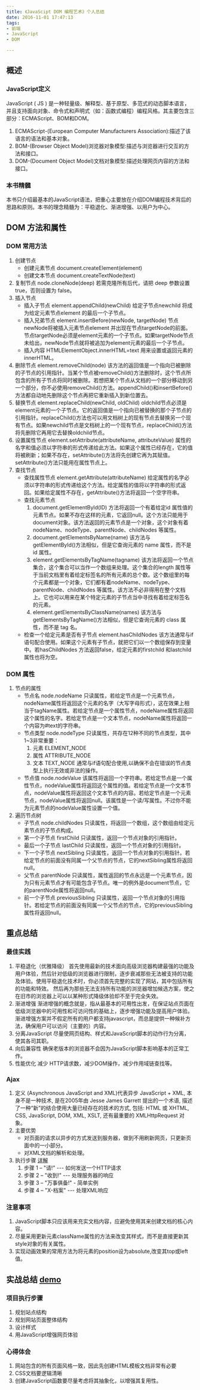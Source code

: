 ```yaml
---
title: 《JavaScipt DOM 编程艺术》个人总结
date: 2016-11-01 17:47:13
tags: 
- 前端
- JavaScript
- DOM

---
```


## 概述

### JavaScript定义
JavaScript ( JS ) 是一种轻量级、解释型、基于原型、多范式的动态脚本语言，并且支持面向对象、命令式和声明式（如：函数式编程）编程风格。其主要包含三部分：ECMAScript、BOM和DOM。
1. ECMAScript-(European Computer Manufacturers Association):描述了该语言的语法和基本对象。
2. BOM-(Browser Object Model)浏览器对象模型:描述与浏览器进行交互的方法和接口。
3. DOM-(Document Object Model)文档对象模型:描述处理网页内容的方法和接口。

### 本书精髓
本书只介绍最基本的JavaScript语法，把重心主要放在介绍DOM编程技术背后的思路和原则。本书的理念精髓为：平稳退化、渐进增强、以用户为中心。

<!-- more -->

## DOM 方法和属性

### DOM 常用方法
1. 创建节点
   * 创建元素节点 document.createElement(element)
   * 创建文本节点 document.createTextNode(text)
2. 复制节点
   node.cloneNode(deep)
   若需克隆所有后代，请把 deep 参数设置 true，否则设置为 false。
3. 插入节点
    * 插入子节点 element.appendChild(newChild) 
      给定子节点newchild 将成为给定元素节点element 的最后一个子节点。
    * 插入兄弟节点 element.insertBefore(newNode, targetNode)
      节点newNode将被插入元素节点element 并出现在节点targetNode的前面。节点targetNode必须是element元素的一个子节点。如果targetNode节点未给出，newNode节点就将被追加为element元素的最后一个子节点。
    * 插入内容 HTMLElementObject.innerHTML=text 
      用来设置或返回元素的innerHTML。
4. 删除节点
   element.removeChild(node) 该方法的返回值是一个指向已被删除的子节点的引用指针。当某个节点被removeChild()方法删除时，这个节点所包含的所有子节点将同时被删除。若想把某个节点从文档的一个部分移动到另一个部分，你不必使用removeChild()方法。appendChild()和insertBefore()方法都自动地先删除这个节点再把它重新插入到新位置去。
5. 替换节点
   element.replaceChild(newChild, oldChild)
   oldchild节点必须是element元素的一个子节点。它的返回值是一个指向已被替换的那个子节点的引用指针。replaceChild()方法也可以用文档树上的现有节点去替换另一个现有节点。如果newchild节点是文档树上的一个现有节点，replaceChild()方法将先删除它再用它去替换oldchild节点。
6. 设置属性节点
   element.setAttribute(attributeName, attributeValue)
   属性的名字和值必须以字符串的形式传递给此方法。如果这个属性已经存在，它的值将被刷新；如果不存在，setAttribute()方法将先创建它再为其赋值。setAttribute()方法只能用在属性节点上。
7. 查找节点
   * 查找属性节点 element.getAttribute(attributeName) 给定属性的名字必须以字符串的形式传递给这个方法。给定属性的值将以字符串的形式返回。如果给定属性不存在，getAttribute()方法将返回一个空字符串。
   * 查找元素节点
     1. document.getElementById(ID) 方法将返回一个有着给定id 属性值的元素节点。如果不存在这样的元素，它返回null。这个方法只能用于document对象。该方法返回的元素节点是一个对象，这个对象有着nodeName、nodeType、parentNode、childNodes 等属性。
     2. document.getElementsByName(name) 该方法与 getElementById()方法相似，但是它查询元素的 name 属性，而不是 id 属性。
     3. element.getElementsByTagName(tagname) 该方法将返回一个节点集合，这个集合可以当作一个数组来处理。这个集合的length 属性等于当前文档里有着给定标签名的所有元素的总个数。这个数组里的每个元素都是一个对象，它们都有着nodeName、nodeType、parentNode、childNodes 等属性。该方法不必非得用在整个文档上。它也可以用来在某个特定元素的子节点当中寻找有着给定标签名的元素。
     4. element.getElementsByClassName(names) 该方法与 getElementsByTagName()方法相似，但是它查询元素的 class 属性，而不是 tag 名。
   * 检查一个给定元素是否有子节点 element.hasChildNodes 该方法通常与if语句配合使用。如果这个元素有子节点，就把它们以一个数组保存到变量中。若hasChildNodes 方法返回false，给定元素的firstchild 和lastchild 属性也将为空。

### DOM 属性

1. 节点的属性
   * 节点名 node.nodeName 
     只读属性，若给定节点是一个元素节点，nodeName属性将返回这个元素的名字（大写字母形式），这在效果上相当于tagName属性。若给定节点是一个属性节点，nodeName属性将返回这个属性的名字。若给定节点是一个文本节点，nodeName属性将返回一个内容为#text的字符串。
   * 节点类型 node.nodeType
     只读属性，共存在12种不同的节点类型，其中1~3非常重要：
     1. 元素 ELEMENT_NODE
     2. 属性 ATTRIBUTE_NODE
     3. 文本 TEXT_NODE
     通常与if语句配合使用,以确保不会在错误的节点类型上执行无效或非法的操作。
   * 节点值 node.nodeValue
     该属性将返回一个字符串。若给定节点是一个属性节点，nodeValue属性将返回这个属性的值。若给定节点是一个文本节点，nodeValue属性将返回这个文本节点的内容。若给定节点是一个元素节点，nodeValue属性将返回null。该属性是一个读/写属性。不过你不能为元素节点的nodeValue属性设置一个值。
2. 遍历节点树
   * 子节点 node.childNodes
     只读属性，将返回一个数组，这个数组由给定元素节点的子节点构成。
   * 第一个子节点 firstChild
     只读属性，返回一个节点对象的引用指针。
   * 最后一个子节点 lastChild
     只读属性，返回一个节点对象的引用指针。
   * 下一个子节点 nextSibling 
     只读属性，返回一个节点对象的引用指针。若给定节点的前面没有同属一个父节点的节点，它的nextSibling属性将返回null。
   * 父节点 parentNode
     只读属性，属性返回的节点永远是一个元素节点，因为只有元素节点才有可能包含子节点。唯一的例外是document节点，它的parentNode属性将返回null。
   * 前一个子节点 previousSibling
     只读属性，返回一个节点对象的引用指针。若给定节点的前面没有同属一个父节点的节点，它的previousSibling属性将返回null。

## 重点总结

### 最佳实践
1. 平稳退化（优雅降级）
   首先使用最新的技术面向高级浏览器构建最强的功能及用户体验，然后针对低级的浏览器进行限制，逐步衰减那些无法被支持的功能及体验。使用平稳退化技术时，你必须首先完整的实现了网站，其中包括所有的功能和特效。 然后再为那些无法支持所有功能的浏览器增加候选方案，使之在旧市的浏览器上可以以某种形式降级体验却不至于完全失效。
2. 渐进增强
   渐进增强的概念就是，指从最基本的可用性出发，在保证站点页面在低级浏览器中的可用性和可访问性的基础上，逐步增强功能及提高用户体验。渐进增强方案并不假定所有的用户都支持javascript，而总是提供一种候补方法，确保用户可以访问（主要的）内容。
3. 分离JavaScript
   尽量使网页结构、样式和JavaScript脚本的动作行为分离，使其各司其职。
4. 向后兼容性
   确保老版本的浏览器不会因为JavaScript脚本影响基本的正常工作。
5. 性能优化
   减少 HTTP请求数，减少DOM操作，减少作用域链查找等。

### Ajax 
1. 定义
   (Asynchronous JavaScript and XML)代表异步 JavaScript + XML, 本身不是一种技术, 是在2005年由 Jesse James Garrett 提出的一个术语, 描述了一种“新”的结合使用大量已经存在的技术的方式, 包括: HTML 或 XHTML, CSS, JavaScript, DOM, XML, XSLT, 还有最重要的 XMLHttpRequest 对象。
2. 主要优势
   * 对页面的请求以异步的方式发送到服务器，做到不用刷新网页，只更新页面中的一小部分。
   * 对XML文档的解析和处理。
3. 执行步骤 [详解](https://developer.mozilla.org/zh-CN/docs/AJAX/Getting_Started)
   1. 步骤 1 – "请!" --- 如何发送一个HTTP请求
   2. 步骤 2 – "收到!" --- 处理服务器的响应
   3. 步骤 3 – "万事俱备!" - 简单实例
   4. 步骤 4 – "X-档案" --- 处理XML响应

### 注意事项
1. JavaScript脚本只应该用来充实文档内容，应避免使用其来创建文档的核心内容。
2. 尽量采用更新元素className属性的方法来改变其样式，而不是直接更新其style对象的有关属性。
3. 实现动画效果的常用方法为将元素的position设为absolute,改变其top或left值。

## 实战总结 [demo](https://gordon8.github.io/demo/domsters/)

### 项目执行步骤
1. 规划站点结构
2. 规划网站页面整体结构
3. 设计样式
4. 用JavaScript增强网页体验

### 心得体会
1. 网站包含的所有页面风格一致，因此先创建HTML模板文档非常有必要
2. CSS文档要逻辑清晰
3. 创建JavaScript函数要尽量考虑将其抽象化，以增强其复用性。


   

